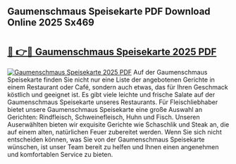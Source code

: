 ## Gaumenschmaus Speisekarte PDF Download Online 2025 Sx469

# <h2><a href="http://gc9z92.nevu.top/?p=Gaumenschmaus+Speisekarte">🔗 👉🔴 Gaumenschmaus Speisekarte 2025 PDF</a></h2>

[![Gaumenschmaus Speisekarte 2025 PDF](https://i.imgur.com/dBaPXMq.png)](http://gc9z92.nevu.top/?p=Gaumenschmaus+Speisekarte)
Auf der Gaumenschmaus Speisekarte finden Sie nicht nur eine Liste der angebotenen Gerichte in einem Restaurant oder Café, sondern auch etwas, das für Ihren Geschmack köstlich und geeignet ist. Es gibt viele leichte und frische Salate auf der Gaumenschmaus Speisekarte unseres Restaurants. Für Fleischliebhaber bietet unsere Gaumenschmaus Speisekarte eine große Auswahl an Gerichten: Rindfleisch, Schweinefleisch, Huhn und Fisch. Unseren Auserwählten bieten wir exquisite Gerichte wie Schaschlik und Steak an, die auf einem alten, natürlichen Feuer zubereitet werden. Wenn Sie sich nicht entscheiden können, was Sie von der Gaumenschmaus Speisekarte wünschen, ist unser Team bereit zu helfen und Ihnen einen angenehmen und komfortablen Service zu bieten.
